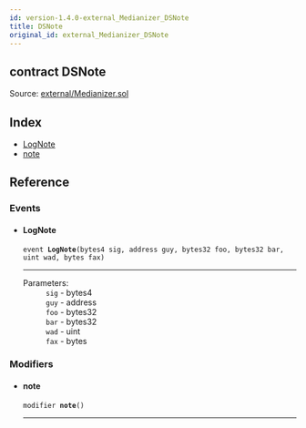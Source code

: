 ```yaml
---
id: version-1.4.0-external_Medianizer_DSNote
title: DSNote
original_id: external_Medianizer_DSNote
---
```


<div class="contract-doc"><div class="contract"><h2 class="contract-header"><span class="contract-kind">contract</span> DSNote</h2><div class="source">Source: <a href="git+https://github.com/PolymathNetwork/polymath-core/blob/v1.4.0/contracts/external/Medianizer.sol" target="_blank">external/Medianizer.sol</a></div></div><div class="index"><h2>Index</h2><ul><li><a href="external_Medianizer_DSNote.html#LogNote">LogNote</a></li><li><a href="external_Medianizer_DSNote.html#note">note</a></li></ul></div><div class="reference"><h2>Reference</h2><div class="events"><h3>Events</h3><ul><li><div class="item event"><span id="LogNote" class="anchor-marker"></span><h4 class="name">LogNote</h4><div class="body"><code class="signature">event <strong>LogNote</strong><span>(bytes4 sig, address guy, bytes32 foo, bytes32 bar, uint wad, bytes fax) </span></code><hr/><dl><dt><span class="label-parameters">Parameters:</span></dt><dd><div><code>sig</code> - bytes4</div><div><code>guy</code> - address</div><div><code>foo</code> - bytes32</div><div><code>bar</code> - bytes32</div><div><code>wad</code> - uint</div><div><code>fax</code> - bytes</div></dd></dl></div></div></li></ul></div><div class="modifiers"><h3>Modifiers</h3><ul><li><div class="item modifier"><span id="note" class="anchor-marker"></span><h4 class="name">note</h4><div class="body"><code class="signature">modifier <strong>note</strong><span>() </span></code><hr/></div></div></li></ul></div></div></div>
